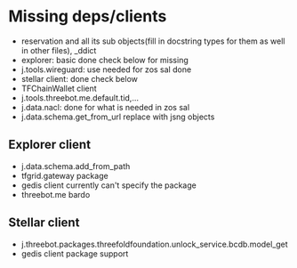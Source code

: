 # Missing deps/clients

- reservation and all its sub objects(fill in docstring types for them as well in other files), _ddict
- explorer: basic done check below for missing
- j.tools.wireguard: use needed for zos sal done
- stellar client: done check below
- TFChainWallet client
- j.tools.threebot.me.default.tid,...
- j.data.nacl: done for what is needed in zos sal
- j.data.schema.get_from_url replace with jsng objects

## Explorer client

- j.data.schema.add_from_path
- tfgrid.gateway package
- gedis client currently can't specify the package
- threebot.me bardo

## Stellar client

- j.threebot.packages.threefoldfoundation.unlock_service.bcdb.model_get
- gedis client package support
